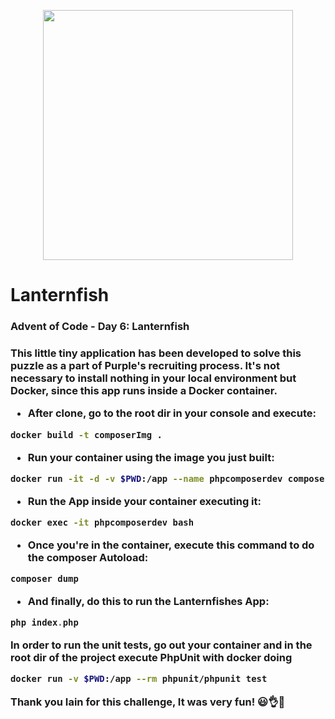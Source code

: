 <p align="center"><a href="https://adventofcode.com/2021/day/6" target="_blank"><img src="https://cdn.dribbble.com/users/6396772/screenshots/14767265/media/fdbae1feee133bdd26342ba7fc0093dc.png?compress=1&resize=400x300" width="400"></a></p>

# Lanternfish
<h3>Advent of Code - Day 6: Lanternfish<h3/>

This little tiny application has been developed to solve this puzzle as a part of Purple's recruiting process.
It's not necessary to install nothing in your local environment but Docker, since this app runs inside a Docker container.

- After clone, go to the root dir in your console and execute:

```bash
docker build -t composerImg .
```

- Run your container using the image you just built:

```bash
docker run -it -d -v $PWD:/app --name phpcomposerdev composerImg
```

- Run the App inside your container executing it:

```bash
docker exec -it phpcomposerdev bash
```

- Once you're in the container, execute this command to do the composer Autoload:

```php
composer dump
```

- And finally, do this to run the Lanternfishes App:

```php
php index.php
```


In order to run the unit tests, go out your container and in the root dir of the project execute PhpUnit with docker doing
```bash
docker run -v $PWD:/app --rm phpunit/phpunit test
```


Thank you Iain for this challenge, It was very fun! 😃👌💜